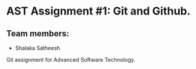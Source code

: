 # AST Assignment \#1: Git and Github.
## Team members:
* Shalaka Satheesh

Git assignment for Advanced Software Technology. 
